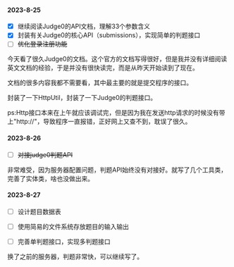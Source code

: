 #### 2023-8-25

- [x] 继续阅读Judge0的API文档，理解33个参数含义
- [x] 封装有关Judge0的核心API（submissions），实现简单的判题接口
- [ ] ~~优化登录注册功能~~

今天看了很久Judge0的文档。这个官方的文档写得很好，但是我并没有详细阅读英文文档的经验，于是并没有很快读完，而是从昨天开始读到了现在。

文档的很多内容我都不需要看，其中最主要的就是提交程序的接口。

封装了一下HttpUtil，封装了一下Judge0的判题接口。

ps:Http接口本来在上午就应该调试完，但是因为我在发送http请求的时候没有带上"http://"，导致程序一直报错，正好网上又查不到，耽误了很久。

#### 2023-8-26

- [ ] ~~对接judge0判题API~~

非常难受，因为服务器配置问题，判题API始终没有对接好。就写了几个工具类，完善了实体类，啥也没做出来。

#### 2023-8-27

- [ ] 设计题目数据表

- [ ] 使用简易的文件系统存放题目的输入输出

- [ ] 完善单判题接口，实现多判题接口

换了之前的服务器，判题非常快，可以继续写了。


